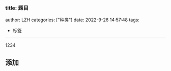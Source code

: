 ### title: 题目

author: LZH
categories: ["种类"]
date: 2022-9-26 14:57:48
tags:

  - 标签

---

1234

## 添加

# 

